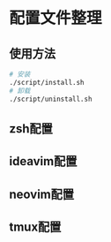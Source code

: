 # 配置文件整理

## 使用方法
```bash
# 安装
./script/install.sh
# 卸载
./script/uninstall.sh

```

## zsh配置

## ideavim配置

## neovim配置

## tmux配置


